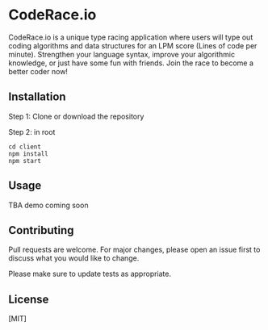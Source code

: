# CodeRace.io
CodeRace.io is a unique type racing application where users will type out coding algorithms and data structures  for an LPM score (Lines of code per minute). Strengthen your language syntax, improve your algorithmic knowledge, or just have some fun with friends. Join the race to become a better coder now! 

## Installation

Step 1: Clone or download the repository

Step 2: in root
``` 
cd client
npm install
npm start
```
## Usage

TBA demo coming soon

## Contributing
Pull requests are welcome. For major changes, please open an issue first to discuss what you would like to change.

Please make sure to update tests as appropriate. 

## License
[MIT]
